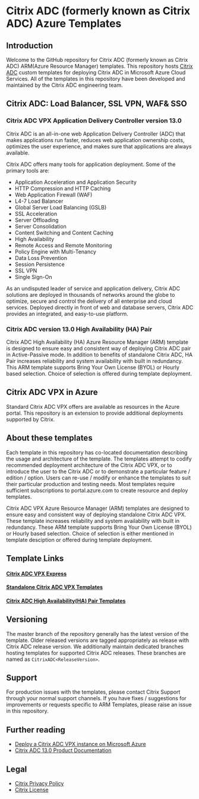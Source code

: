 # Citrix ADC (formerly known as Citrix ADC) Azure Templates

## Introduction
Welcome to the GitHub repository for Citrix ADC (formerly known as Citrix ADC) ARM(Azure Resource Manager) templates. This repository hosts [Citrix ADC](https://www.citrix.com/en-in/products/citrix-adc/) custom templates for deploying Citrix ADC in Microsoft Azure Cloud Services. All of the templates in this repository have been developed and maintained by the Citrix ADC engineering team.

## Citrix ADC: Load Balancer, SSL VPN, WAF& SSO

### Citrix ADC VPX Application Delivery Controller version 13.0

Citrix ADC is an all-in-one web Application Delivery Controller (ADC) that makes applications run faster, reduces web application ownership costs, optimizes the user experience, and makes sure that applications are always available.

Citrix ADC offers many tools for application deployment. Some of the primary tools are:
*	Application Acceleration and Application Security
*	HTTP Compression and HTTP Caching
*	Web Application Firewall (WAF)
*	L4-7 Load Balancer
*	Global Server Load Balancing (GSLB)
*	SSL Acceleration
*	Server Offloading
*	Server Consolidation
*	Content Switching and Content Caching
*	High Availability
*	Remote Access and Remote Monitoring
*	Policy Engine with Multi-Tenancy
*	Data Loss Prevention
*	Session Persistence
*	SSL VPN
*	Single Sign-On

As an undisputed leader of service and application delivery, Citrix ADC solutions are deployed in thousands of networks around the globe to optimize, secure and control the delivery of all enterprise and cloud services. Deployed directly in front of web and database servers, Citrix ADC provides an integrated, and easy-to-use platform.

### Citrix ADC version 13.0 High Availability (HA) Pair

Citrix ADC High Availability (HA) Azure Resource Manager (ARM) template is designed to ensure easy and consistent way of deploying Citrix ADC pair in Active-Passive mode. In addition to benefits of standalone Citrix ADC, HA Pair increases reliability and system availability with built in redundancy. This ARM template supports Bring Your Own License (BYOL) or Hourly based selection. Choice of selection is offered during template deployment.

## Citrix ADC VPX in Azure
Standard Citrix ADC VPX offers are available as resources in the Azure portal. This repository is an extension to provide additional deployments supported by Citrix.

## About these templates
Each template in this repository has co-located documentation describing the usage and architecture of the template. The templates attempt to codify recommended deployment architecture of the Citrix ADC VPX, or to introduce the user to the Citrix ADC or to demonstrate a particular feature / edition / option. Users can re-use / modify or enhance the templates to suit their particular production and testing needs. Most templates require sufficient subscriptions to portal.azure.com to create resource and deploy templates.

Citrix ADC VPX Azure Resource Manager (ARM) templates are designed to ensure easy and consistent way of deploying standalone Citrix ADC VPX. These template increases reliability and system availability with built in redundancy. These ARM template supports Bring Your Own License (BYOL) or Hourly based selection. Choice of selection is either mentioned in template desciption or offered during template deployment.

## Template Links
#### [Citrix ADC VPX Express](templates/express_single_nic/)
#### [Standalone Citrix ADC VPX Templates](templates/standalone/)
#### [Citrix ADC High Availability(HA) Pair Templates](templates/HA_pair/)

## Versioning
The master branch of the repository generally has the latest version of the template. Older released versions are tagged appropriately as release with Citrix ADC release version. We additionally maintain dedicated branches hosting templates for supported Citrix ADC releases. These branches are named as `CitrixADC<ReleaseVersion>`.

## Support
For production issues with the templates, please contact Citrix Support through your normal support channels. If you have fixes / suggestions for improvements or requests specific to ARM Templates, please raise an issue in this repository.

## Further reading
- [Deploy a Citrix ADC VPX instance on Microsoft Azure](https://docs.citrix.com/en-us/citrix-adc/13/deploying-vpx/deploy-vpx-on-azure.html)
- [Citrix ADC 13.0 Product Documentation](https://docs.citrix.com/en-us/citrix-adc/13)

## Legal
- [Citrix Privacy Policy](http://www.citrix.com/about/legal/privacy.html)
- [Citrix License](LICENSE.md)